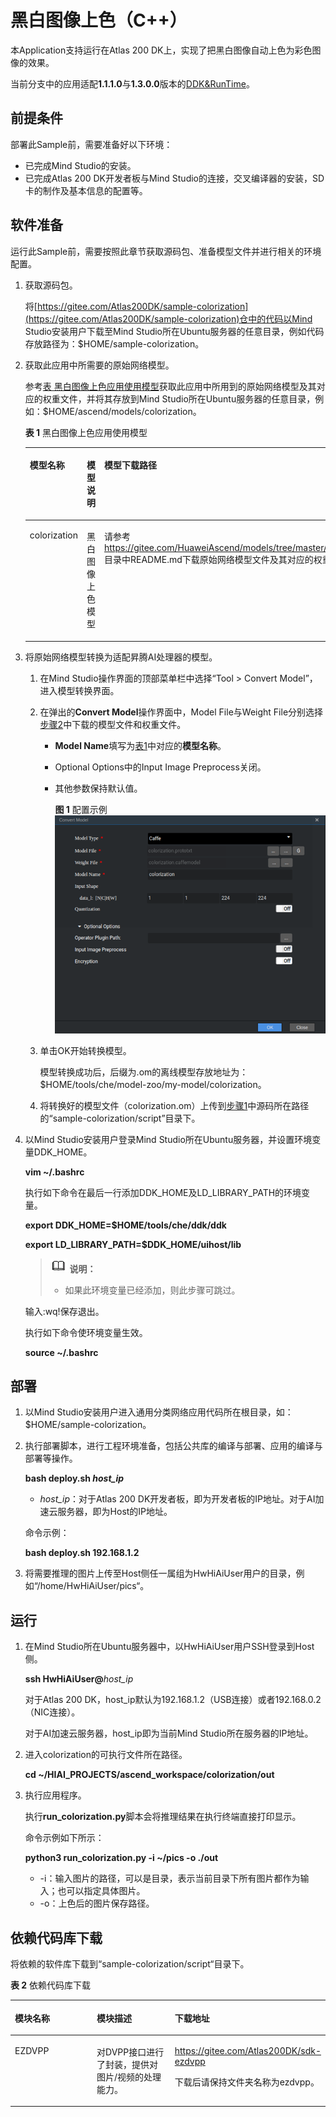 # 黑白图像上色（C++）<a name="ZH-CN_TOPIC_0220070534"></a>

本Application支持运行在Atlas 200 DK上，实现了把黑白图像自动上色为彩色图像的效果。

当前分支中的应用适配**1.1.1.0**与**1.3.0.0**版本的[DDK&RunTime](https://ascend.huawei.com/resources)。

## 前提条件<a name="zh-cn_topic_0219383618_section137245294533"></a>

部署此Sample前，需要准备好以下环境：

-   已完成Mind Studio的安装。
-   已完成Atlas 200 DK开发者板与Mind Studio的连接，交叉编译器的安装，SD卡的制作及基本信息的配置等。

## 软件准备<a name="zh-cn_topic_0219383618_section181111827718"></a>

运行此Sample前，需要按照此章节获取源码包、准备模型文件并进行相关的环境配置。

1.  <a name="zh-cn_topic_0219383618_li953280133816"></a>获取源码包。

    将[https://gitee.com/Atlas200DK/sample-colorization](https://gitee.com/Atlas200DK/sample-colorization)仓中的代码以Mind Studio安装用户下载至Mind Studio所在Ubuntu服务器的任意目录，例如代码存放路径为：$HOME/sample-colorization。

2.  <a name="zh-cn_topic_0219383618_li29641938112018"></a>获取此应用中所需要的原始网络模型。

    参考[表 黑白图像上色应用使用模型](#zh-cn_topic_0219383618_table1119094515272)获取此应用中所用到的原始网络模型及其对应的权重文件，并将其存放到Mind Studio所在Ubuntu服务器的任意目录，例如：$HOME/ascend/models/colorization。

    **表 1**  黑白图像上色应用使用模型

    <a name="zh-cn_topic_0219383618_table1119094515272"></a>
    <table><thead align="left"><tr id="zh-cn_topic_0219383618_row677354502719"><th class="cellrowborder" valign="top" width="12.85%" id="mcps1.2.4.1.1"><p id="zh-cn_topic_0219383618_p167731845122717"><a name="zh-cn_topic_0219383618_p167731845122717"></a><a name="zh-cn_topic_0219383618_p167731845122717"></a>模型名称</p>
    </th>
    <th class="cellrowborder" valign="top" width="12.57%" id="mcps1.2.4.1.2"><p id="zh-cn_topic_0219383618_p277317459276"><a name="zh-cn_topic_0219383618_p277317459276"></a><a name="zh-cn_topic_0219383618_p277317459276"></a>模型说明</p>
    </th>
    <th class="cellrowborder" valign="top" width="74.58%" id="mcps1.2.4.1.3"><p id="zh-cn_topic_0219383618_p9773114512270"><a name="zh-cn_topic_0219383618_p9773114512270"></a><a name="zh-cn_topic_0219383618_p9773114512270"></a>模型下载路径</p>
    </th>
    </tr>
    </thead>
    <tbody><tr id="zh-cn_topic_0219383618_row3122314144215"><td class="cellrowborder" valign="top" width="12.85%" headers="mcps1.2.4.1.1 "><p id="zh-cn_topic_0219383618_p3968437141519"><a name="zh-cn_topic_0219383618_p3968437141519"></a><a name="zh-cn_topic_0219383618_p3968437141519"></a><span>colorization</span></p>
    </td>
    <td class="cellrowborder" valign="top" width="12.57%" headers="mcps1.2.4.1.2 "><p id="zh-cn_topic_0219383618_p86191184712"><a name="zh-cn_topic_0219383618_p86191184712"></a><a name="zh-cn_topic_0219383618_p86191184712"></a>黑白图像上色模型</p>
    </td>
    <td class="cellrowborder" valign="top" width="74.58%" headers="mcps1.2.4.1.3 "><p id="zh-cn_topic_0219383618_p611318163718"><a name="zh-cn_topic_0219383618_p611318163718"></a><a name="zh-cn_topic_0219383618_p611318163718"></a>请参考<a href="https://gitee.com/HuaweiAscend/models/tree/master/computer_vision/object_detect/colorization" target="_blank" rel="noopener noreferrer">https://gitee.com/HuaweiAscend/models/tree/master/computer_vision/object_detect/colorization</a>目录中README.md下载原始网络模型文件及其对应的权重文件。</p>
    </td>
    </tr>
    </tbody>
    </table>

3.  将原始网络模型转换为适配昇腾AI处理器的模型。
    1.  在Mind Studio操作界面的顶部菜单栏中选择“Tool \> Convert Model”，进入模型转换界面。
    2.  在弹出的**Convert Model**操作界面中，Model File与Weight File分别选择[步骤2](#zh-cn_topic_0219383618_li29641938112018)中下载的模型文件和权重文件。
        -   **Model Name**填写为[表1](#zh-cn_topic_0219383618_table1119094515272)中对应的**模型名称**。
        -   Optional Options中的Input Image Preprocess关闭。
        -   其他参数保持默认值。

            **图 1**  配置示例<a name="zh-cn_topic_0219383618_fig95695336322"></a>  
            ![](figures/配置示例.png "配置示例")

    3.  单击OK开始转换模型。

        模型转换成功后，后缀为.om的离线模型存放地址为：$HOME/tools/che/model-zoo/my-model/colorization。

    4.  将转换好的模型文件（colorization.om）上传到[步骤1](#zh-cn_topic_0219383618_li953280133816)中源码所在路径的“sample-colorization/script”目录下。

4.  以Mind Studio安装用户登录Mind Studio所在Ubuntu服务器，并设置环境变量DDK\_HOME。

    **vim \~/.bashrc**

    执行如下命令在最后一行添加DDK\_HOME及LD\_LIBRARY\_PATH的环境变量。

    **export DDK\_HOME=$HOME/tools/che/ddk/ddk**

    **export LD\_LIBRARY\_PATH=$DDK\_HOME/uihost/lib**

    >![](public_sys-resources/icon-note.gif) **说明：**     
    >-   如果此环境变量已经添加，则此步骤可跳过。  

    输入:wq!保存退出。

    执行如下命令使环境变量生效。

    **source \~/.bashrc**


## 部署<a name="zh-cn_topic_0219383618_section18931344873"></a>

1.  以Mind Studio安装用户进入通用分类网络应用代码所在根目录，如：$HOME/sample-colorization。
2.  执行部署脚本，进行工程环境准备，包括公共库的编译与部署、应用的编译与部署等操作。

    **bash deploy.sh  _host\_ip_**

    -   _host\_ip_：对于Atlas 200 DK开发者板，即为开发者板的IP地址。对于AI加速云服务器，即为Host的IP地址。

    命令示例：

    **bash deploy.sh 192.168.1.2**

3.  将需要推理的图片上传至Host侧任一属组为HwHiAiUser用户的目录，例如“/home/HwHiAiUser/pics“。

## 运行<a name="zh-cn_topic_0219383618_section372782554919"></a>

1.  在Mind Studio所在Ubuntu服务器中，以HwHiAiUser用户SSH登录到Host侧。

    **ssh HwHiAiUser@**_host\_ip_

    对于Atlas 200 DK，host\_ip默认为192.168.1.2（USB连接）或者192.168.0.2（NIC连接）。

    对于AI加速云服务器，host\_ip即为当前Mind Studio所在服务器的IP地址。

2.  进入colorization的可执行文件所在路径。

    **cd \~/HIAI\_PROJECTS/ascend\_workspace/colorization/out**

3.  执行应用程序。

    执行**run\_colorization.py**脚本会将推理结果在执行终端直接打印显示。

    命令示例如下所示：

    **python3 run\_colorization.py -i \~/pics -o ./out**

    -   -i：输入图片的路径，可以是目录，表示当前目录下所有图片都作为输入；也可以指定具体图片。
    -   -o：上色后的图片保存路径。


## 依赖代码库下载<a name="zh-cn_topic_0219383618_section92241245122511"></a>

将依赖的软件库下载到“sample-colorization/script“目录下。

**表 2**  依赖代码库下载

<a name="zh-cn_topic_0219383618_table193598342368"></a>
<table><thead align="left"><tr id="zh-cn_topic_0219383618_row1335913343368"><th class="cellrowborder" valign="top" width="33.33333333333333%" id="mcps1.2.4.1.1"><p id="zh-cn_topic_0219383618_p235913463620"><a name="zh-cn_topic_0219383618_p235913463620"></a><a name="zh-cn_topic_0219383618_p235913463620"></a>模块名称</p>
</th>
<th class="cellrowborder" valign="top" width="33.33333333333333%" id="mcps1.2.4.1.2"><p id="zh-cn_topic_0219383618_p15359143483614"><a name="zh-cn_topic_0219383618_p15359143483614"></a><a name="zh-cn_topic_0219383618_p15359143483614"></a>模块描述</p>
</th>
<th class="cellrowborder" valign="top" width="33.33333333333333%" id="mcps1.2.4.1.3"><p id="zh-cn_topic_0219383618_p8359734133612"><a name="zh-cn_topic_0219383618_p8359734133612"></a><a name="zh-cn_topic_0219383618_p8359734133612"></a>下载地址</p>
</th>
</tr>
</thead>
<tbody><tr id="zh-cn_topic_0219383618_row436033423616"><td class="cellrowborder" valign="top" width="33.33333333333333%" headers="mcps1.2.4.1.1 "><p id="zh-cn_topic_0219383618_p63603349365"><a name="zh-cn_topic_0219383618_p63603349365"></a><a name="zh-cn_topic_0219383618_p63603349365"></a>EZDVPP</p>
</td>
<td class="cellrowborder" valign="top" width="33.33333333333333%" headers="mcps1.2.4.1.2 "><p id="zh-cn_topic_0219383618_p1360434113620"><a name="zh-cn_topic_0219383618_p1360434113620"></a><a name="zh-cn_topic_0219383618_p1360434113620"></a>对DVPP接口进行了封装，提供对图片/视频的处理能力。</p>
</td>
<td class="cellrowborder" valign="top" width="33.33333333333333%" headers="mcps1.2.4.1.3 "><p id="zh-cn_topic_0219383618_p63606348367"><a name="zh-cn_topic_0219383618_p63606348367"></a><a name="zh-cn_topic_0219383618_p63606348367"></a><a href="https://gitee.com/Atlas200DK/sdk-ezdvpp" target="_blank" rel="noopener noreferrer">https://gitee.com/Atlas200DK/sdk-ezdvpp</a></p>
<p id="zh-cn_topic_0219383618_p5360133420366"><a name="zh-cn_topic_0219383618_p5360133420366"></a><a name="zh-cn_topic_0219383618_p5360133420366"></a>下载后请保持文件夹名称为ezdvpp。</p>
</td>
</tr>
</tbody>
</table>

